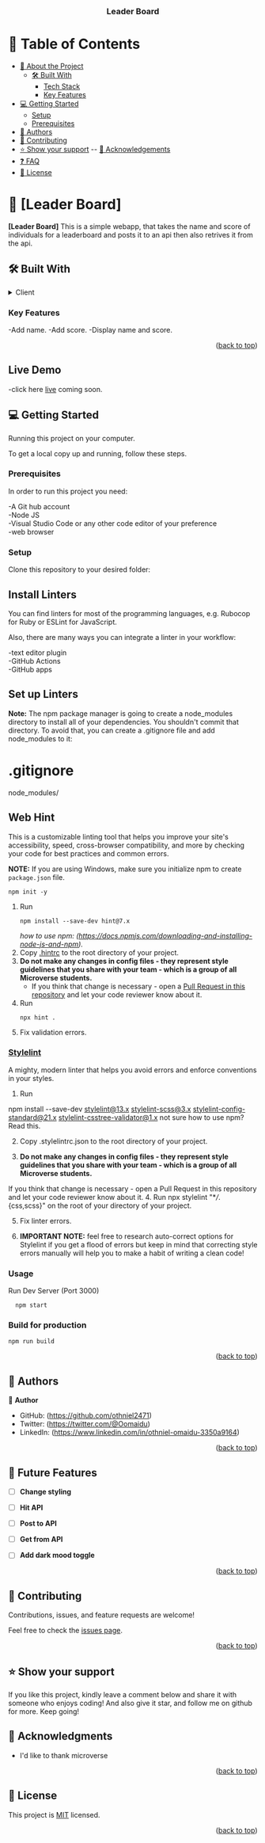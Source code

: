 <a name="readme-top"></a>

<div align="center">

  <br/>

  <h3><b>Leader Board</b></h3>

</div>

# 📗 Table of Contents

- [📖 About the Project](#about-project)
  - [🛠 Built With](#built-with)
    - [Tech Stack](#tech-stack)
    - [Key Features](#key-features)
- [💻 Getting Started](#getting-started)
  - [Setup](#setup)
  - [Prerequisites](#prerequisites)
- [👥 Authors](#authors)
- [🤝 Contributing](#contributing)
- [⭐️ Show your support](#support)
  -- [🙏 Acknowledgements](#acknowledgements)
- [❓ FAQ](#faq)
- [📝 License](#license)

# 📖 [Leader Board] <a name="Leader-board"></a>

**[Leader Board]** This is a simple webapp, that takes the name and score of individuals for a leaderboard and posts it to an api then also retrives it from the api.

## 🛠 Built With <a name="built-with"></a>
<details>
  <summary>Client</summary>
  <ul>
    <li><a href="https://www.w3schools.com/html/default.asp">HTML</a></li>
    <li><a href="https://www.w3schools.com/css/default.asp">Css</a></li>
    <li><a href="https://www.w3schools.com/js/default.asp">JavaScript</a></li>
    <li><a href="https://webpack.js.org/guides/getting-started/">Webpack</a></li>
  </ul>
</details>

### Key Features <a name="key-features"></a>
-Add name.
-Add score.
-Display name and score.

<p align="right">(<a href="#readme-top">back to top</a>)</p>

## Live Demo  <a name="live-demo"></a>

-click here [live]() coming soon.

<!-- GETTING STARTED -->

## 💻 Getting Started <a name="getting-started"></a>

Running this project on your computer.

To get a local copy up and running, follow these steps.

### Prerequisites

In order to run this project you need:

-A Git hub account
<br>
-Node JS
<br>
-Visual Studio Code or any other code editor of your preference
<br>
-web browser

### Setup

Clone this repository to your desired folder:<br>

<!--
Example commands:

```sh
  cd my-folder
  git clone https://github.com/Othniel2471/leaderBoard.git
```
--->

## Install Linters

You can find linters for most of the programming languages, e.g. Rubocop for Ruby or ESLint for JavaScript.

Also, there are many ways you can integrate a linter in your workflow:

-text editor plugin<br>
-GitHub Actions<br>
-GitHub apps<br>

## Set up Linters

**Note:** The npm package manager is going to create a node_modules directory to install all of your dependencies. You shouldn't commit that directory. To avoid that, you can create a .gitignore file and add node_modules to it:

# .gitignore

node_modules/

## Web Hint

This is a customizable linting tool that helps you improve your site's accessibility, speed, cross-browser compatibility, and more by checking your code for best practices and common errors.

**NOTE:** If you are using Windows, make sure you initialize npm to create `package.json` file.

```
npm init -y
```

1. Run
   ```
   npm install --save-dev hint@7.x
   ```
   _how to use npm: (https://docs.npmjs.com/downloading-and-installing-node-js-and-npm)._
2. Copy [.hintrc](.hintrc) to the root directory of your project.
3. **Do not make any changes in config files - they represent style guidelines that you share with your team - which is a group of all Microverse students.**
   - If you think that change is necessary - open a [Pull Request in this repository](../README.md#contributing) and let your code reviewer know about it.
4. Run
   ```
   npx hint .
   ```
5. Fix validation errors.

### [Stylelint](https://stylelint.io/)

A mighty, modern linter that helps you avoid errors and enforce conventions in your styles.

1. Run

npm install --save-dev stylelint@13.x stylelint-scss@3.x stylelint-config-standard@21.x stylelint-csstree-validator@1.x
not sure how to use npm? Read this.

2. Copy .stylelintrc.json to the root directory of your project.

3. **Do not make any changes in config files - they represent style guidelines that you share with your team - which is a group of all Microverse students.**

If you think that change is necessary - open a Pull Request in this repository and let your code reviewer know about it. 4. Run npx stylelint "\*_/_.{css,scss}" on the root of your directory of your project.

5. Fix linter errors.

6. **IMPORTANT NOTE:** feel free to research auto-correct options for Stylelint if you get a flood of errors but keep in mind that correcting style errors manually will help you to make a habit of writing a clean code!

### Usage

Run Dev Server (Port 3000)

```
  npm start
```

### Build for production

```
npm run build
```

<p align="right">(<a href="#readme-top">back to top</a>)</p>



## 👥 Authors <a name="authors"></a>

👤 **Author**


- GitHub: (https://github.com/othniel2471)
- Twitter: (https://twitter.com/@Oomaidu)
- LinkedIn: (https://www.linkedin.com/in/othniel-omaidu-3350a9164)

<p align="right">(<a href="#readme-top">back to top</a>)</p>

## 🔭 Future Features <a name="future-features"></a>

- [ ] **Change styling**
- [ ] **Hit API**
- [ ] **Post to API**
- [ ] **Get from API**
- [ ] **Add dark mood toggle**


<p align="right">(<a href="#readme-top">back to top</a>)</p>

## 🤝 Contributing <a name="contributing"></a>

Contributions, issues, and feature requests are welcome!

Feel free to check the [issues page](../../issues/).

<p align="right">(<a href="#readme-top">back to top</a>)</p>

## ⭐️ Show your support <a name="support"></a>

If you like this project, kindly leave a comment below and share it with someone who enjoys coding! And also give it star, and follow me on github for more. Keep going!

## 🙏 Acknowledgments <a name="acknowledgements"></a>


- I'd like to thank microverse

<p align="right">(<a href="#readme-top">back to top</a>)</p>



## 📝 License <a name="license"></a>

This project is [MIT](https://choosealicense.com/licenses/mit/) licensed.



<p align="right">(<a href="#readme-top">back to top</a>)</p>